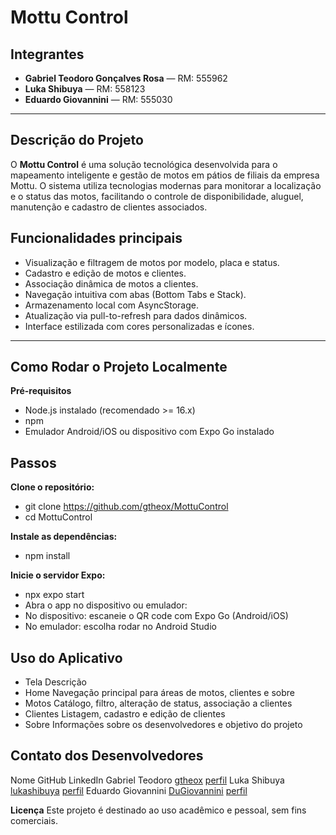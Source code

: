 # Mottu Control

## Integrantes

- **Gabriel Teodoro Gonçalves Rosa** — RM: 555962
- **Luka Shibuya** — RM: 558123
- **Eduardo Giovannini** — RM: 555030

---

## Descrição do Projeto

O **Mottu Control** é uma solução tecnológica desenvolvida para o mapeamento inteligente e gestão de motos em pátios de filiais da empresa Mottu. O sistema utiliza tecnologias modernas para monitorar a localização e o status das motos, facilitando o controle de disponibilidade, aluguel, manutenção e cadastro de clientes associados.

## Funcionalidades principais

- Visualização e filtragem de motos por modelo, placa e status.
- Cadastro e edição de motos e clientes.
- Associação dinâmica de motos a clientes.
- Navegação intuitiva com abas (Bottom Tabs e Stack).
- Armazenamento local com AsyncStorage.
- Atualização via pull-to-refresh para dados dinâmicos.
- Interface estilizada com cores personalizadas e ícones.

---

## Como Rodar o Projeto Localmente

**Pré-requisitos**

- Node.js instalado (recomendado >= 16.x)
- npm
- Emulador Android/iOS ou dispositivo com Expo Go instalado

## Passos

**Clone o repositório:**

- git clone https://github.com/gtheox/MottuControl
- cd MottuControl

**Instale as dependências:**

- npm install

**Inicie o servidor Expo:**

- npx expo start
- Abra o app no dispositivo ou emulador:
- No dispositivo: escaneie o QR code com Expo Go (Android/iOS)
- No emulador: escolha rodar no Android Studio

## Uso do Aplicativo

- Tela Descrição
- Home Navegação principal para áreas de motos, clientes e sobre
- Motos Catálogo, filtro, alteração de status, associação a clientes
- Clientes Listagem, cadastro e edição de clientes
- Sobre Informações sobre os desenvolvedores e objetivo do projeto

## **Contato dos Desenvolvedores**

Nome GitHub LinkedIn
Gabriel Teodoro [gtheox](https://github.com/gtheox) [perfil](https://www.linkedin.com/in/gabriel-teodoro-gon%C3%A7alves-rosa-a26970236/)
Luka Shibuya [lukashibuya](https://github.com/lukashibuya) [perfil](https://www.linkedin.com/in/luka-shibuya-b62a322b3/)
Eduardo Giovannini [DuGiovannini](https://github.com/DuGiovannini) [perfil](https://www.linkedin.com/in/eduardo-giovannini-157216262/)

**Licença**
Este projeto é destinado ao uso acadêmico e pessoal, sem fins comerciais.
